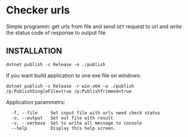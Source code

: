 # Checker urls

Simple programm: get urls from file and send `GET` request to url and write the status code of response to output file

## INSTALLATION
```
dotnet publish -c Release -o ./publish
```

If  you want build application to one exe file on windows:

```
dotnet publish -c Release -r win-x64 -o ./publish /p:PublishSingleFile=true /p:PublishTrimmed=true
```

Application parammetrs:

```
  -f, --file     Set input file with urls need check status
  -o, --output   Set out file with result
  -v, --verbose  Set to write all message to console
  --help         Display this help screen.
  ```
